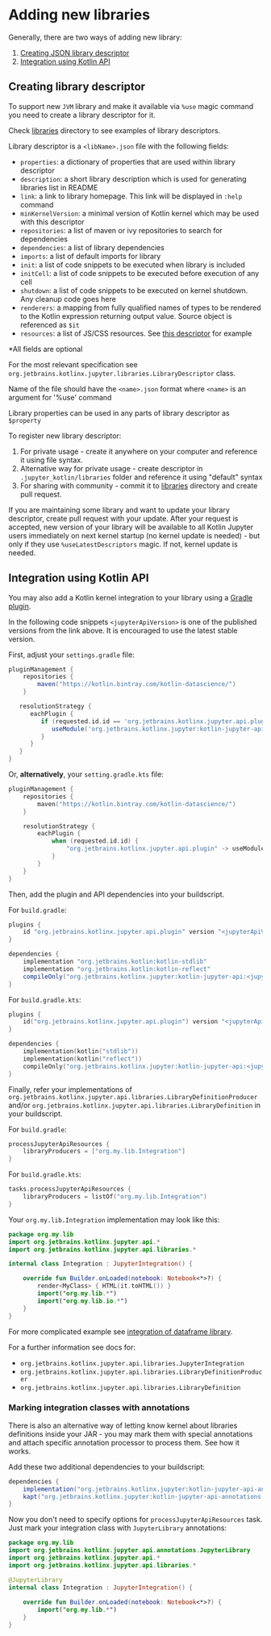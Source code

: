 # Adding new libraries

Generally, there are two ways of adding new library: 
1. [Creating JSON library descriptor](#Creating-library-descriptor)
2. [Integration using Kotlin API](#Integration-using-Kotlin-API)

## Creating library descriptor

To support new `JVM` library and make it available via `%use` magic command you need to create a library descriptor for it.

Check [libraries](../libraries) directory to see examples of library descriptors.

Library descriptor is a `<libName>.json` file with the following fields:
- `properties`: a dictionary of properties that are used within library descriptor
- `description`: a short library description which is used for generating libraries list in README
- `link`: a link to library homepage. This link will be displayed in `:help` command
- `minKernelVersion`: a minimal version of Kotlin kernel which may be used with this descriptor
- `repositories`: a list of maven or ivy repositories to search for dependencies
- `dependencies`: a list of library dependencies
- `imports`: a list of default imports for library
- `init`: a list of code snippets to be executed when library is included
- `initCell`: a list of code snippets to be executed before execution of any cell
- `shutdown`: a list of code snippets to be executed on kernel shutdown. Any cleanup code goes here
- `renderers`: a mapping from fully qualified names of types to be rendered to the Kotlin expression returning output value.
  Source object is referenced as `$it`
- `resources`: a list of JS/CSS resources. See [this descriptor](../src/test/testData/lib-with-resources.json) for example

*All fields are optional

For the most relevant specification see `org.jetbrains.kotlinx.jupyter.libraries.LibraryDescriptor` class.

Name of the file should have the `<name>.json` format where `<name>` is an argument for '%use' command

Library properties can be used in any parts of library descriptor as `$property`

To register new library descriptor:
1. For private usage - create it anywhere on your computer and reference it using file syntax.
2. Alternative way for private usage - create descriptor in `.jupyter_kotlin/libraries` folder and reference
   it using "default" syntax
3. For sharing with community - commit it to [libraries](../libraries) directory and create pull request.

If you are maintaining some library and want to update your library descriptor, create pull request with your update.
After your request is accepted, new version of your library will be available to all Kotlin Jupyter users
immediately on next kernel startup (no kernel update is needed) - but only if they use `%useLatestDescriptors` magic.
If not, kernel update is needed.

## Integration using Kotlin API

You may also add a Kotlin kernel integration to your library using a
[Gradle plugin](https://bintray.com/kotlin/kotlin-datascience/kotlin-jupyter-api-gradle-plugin).

In the following code snippets `<jupyterApiVersion>` is one of the published versions from the link above.
It is encouraged to use the latest stable version.

First, adjust your `settings.gradle` file:
```groovy
pluginManagement {
    repositories {
        maven("https://kotlin.bintray.com/kotlin-datascience/")
    }

   resolutionStrategy {
      eachPlugin {
         if (requested.id.id == 'org.jetbrains.kotlinx.jupyter.api.plugin') {
            useModule('org.jetbrains.kotlinx.jupyter:kotlin-jupyter-api-gradle-plugin:<jupyterApiVersion>')
         }
      }
   }
}
```

Or, **alternatively**, your `setting.gradle.kts` file:
```kotlin
pluginManagement {
    repositories {
        maven("https://kotlin.bintray.com/kotlin-datascience/")
    }

    resolutionStrategy {
        eachPlugin {
            when (requested.id.id) {
                "org.jetbrains.kotlinx.jupyter.api.plugin" -> useModule("org.jetbrains.kotlinx.jupyter:kotlin-jupyter-api-gradle-plugin:<jupyterApiVersion>")
            }
        }
    }
}
```

Then, add the plugin and API dependencies into your buildscript.

For `build.gradle`:
```groovy
plugins {
    id "org.jetbrains.kotlinx.jupyter.api.plugin" version "<jupyterApiVersion>"
}

dependencies {
    implementation "org.jetbrains.kotlin:kotlin-stdlib"
    implementation "org.jetbrains.kotlin:kotlin-reflect"
    compileOnly("org.jetbrains.kotlinx.jupyter:kotlin-jupyter-api:<jupyterApiVersion>")
}
```

For `build.gradle.kts`:
```kotlin
plugins {
    id("org.jetbrains.kotlinx.jupyter.api.plugin") version "<jupyterApiVersion>"
}

dependencies { 
    implementation(kotlin("stdlib"))
    implementation(kotlin("reflect"))
    compileOnly("org.jetbrains.kotlinx.jupyter:kotlin-jupyter-api:<jupyterApiVersion>")
}
```

Finally, refer your implementations of `org.jetbrains.kotlinx.jupyter.api.libraries.LibraryDefinitionProducer` and/or
`org.jetbrains.kotlinx.jupyter.api.libraries.LibraryDefinition` in your buildscript.

For `build.gradle`:
```groovy
processJupyterApiResources {
    libraryProducers = ["org.my.lib.Integration"]
}
```

For `build.gradle.kts`:
```kotlin
tasks.processJupyterApiResources {
    libraryProducers = listOf("org.my.lib.Integration")
}
```

Your `org.my.lib.Integration` implementation may look like this:

```kotlin
package org.my.lib
import org.jetbrains.kotlinx.jupyter.api.*
import org.jetbrains.kotlinx.jupyter.api.libraries.*

internal class Integration : JupyterIntegration() {

    override fun Builder.onLoaded(notebook: Notebook<*>?) {
        render<MyClass> { HTML(it.toHTML()) }
        import("org.my.lib.*")
        import("org.my.lib.io.*")
    }
}
```

For more complicated example see [integration of dataframe library](https://github.com/nikitinas/dataframe/blob/master/src/main/kotlin/org/jetbrains/dataframe/jupyter/Integration.kt).

For a further information see docs for:
 - `org.jetbrains.kotlinx.jupyter.api.libraries.JupyterIntegration`
 - `org.jetbrains.kotlinx.jupyter.api.libraries.LibraryDefinitionProducer`
 - `org.jetbrains.kotlinx.jupyter.api.libraries.LibraryDefinition`

### Marking integration classes with annotations

There is also an alternative way of letting know kernel about libraries
definitions inside your JAR - you may mark them with special annotations
and attach specific annotation processor to process them. See how it
works.

Add these two additional dependencies to your buildscript:
```groovy
dependencies { 
    implementation("org.jetbrains.kotlinx.jupyter:kotlin-jupyter-api-annotations:<jupyterApiVersion>")
    kapt("org.jetbrains.kotlinx.jupyter:kotlin-jupyter-api-annotations:<jupyterApiVersion>")
}
```

Now you don't need to specify options for `processJupyterApiResources` task.
Just mark your integration class with `JupyterLibrary` annotations:

```kotlin
package org.my.lib
import org.jetbrains.kotlinx.jupyter.api.annotations.JupyterLibrary
import org.jetbrains.kotlinx.jupyter.api.*
import org.jetbrains.kotlinx.jupyter.api.libraries.*

@JupyterLibrary
internal class Integration : JupyterIntegration() {
    
    override fun Builder.onLoaded(notebook: Notebook<*>?) {
        import("org.my.lib.*")
    }
}
```
